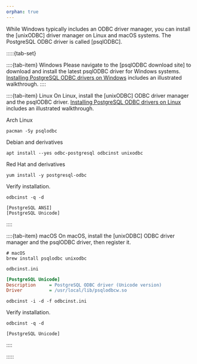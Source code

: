 ```yaml
---
orphan: true
---
```


While Windows typically includes an ODBC driver manager, you can
install the [unixODBC] driver manager on Linux and macOS systems.
The PostgreSQL ODBC driver is called [psqlODBC].

:::::{tab-set}

::::{tab-item} Windows
Please navigate to the [psqlODBC download site] to download and install
the latest psqlODBC driver for Windows systems.
[Installing PostgreSQL ODBC drivers on Windows] includes an illustrated walkthrough.
::::

::::{tab-item} Linux
On Linux, install the [unixODBC] ODBC driver manager
and the psqlODBC driver.
[Installing PostgreSQL ODBC drivers on Linux] includes an illustrated walkthrough.

Arch Linux
```shell
pacman -Sy psqlodbc
```
Debian and derivatives
```shell
apt install --yes odbc-postgresql odbcinst unixodbc
```
Red Hat and derivatives
```shell
yum install -y postgresql-odbc
```

Verify installation.
```shell
odbcinst -q -d
```
```text
[PostgreSQL ANSI]
[PostgreSQL Unicode]
```
::::

::::{tab-item} macOS
On macOS, install the [unixODBC] ODBC driver manager
and the psqlODBC driver, then register it.

```shell
# macOS
brew install psqlodbc unixodbc
```
`odbcinst.ini`
```ini
[PostgreSQL Unicode]
Description     = PostgreSQL ODBC driver (Unicode version)
Driver          = /usr/local/lib/psqlodbcw.so
```
```shell
odbcinst -i -d -f odbcinst.ini
```
Verify installation.
```shell
odbcinst -q -d
```
```text
[PostgreSQL Unicode]
```
::::

:::::


[Installing PostgreSQL ODBC drivers on Linux]: https://www.dbi-services.com/blog/installing-the-odbc-drivers-for-postgresql/
[Installing PostgreSQL ODBC drivers on Windows]: https://help.campbellsci.com/PC400%20Manual/viewpro/installing_postgresql_odbc_drivers.htm
